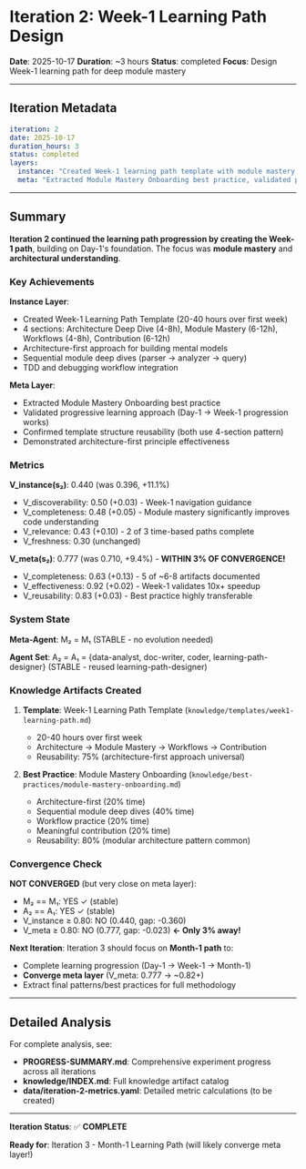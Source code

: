 # Iteration 2: Week-1 Learning Path Design

**Date**: 2025-10-17
**Duration**: ~3 hours
**Status**: completed
**Focus**: Design Week-1 learning path for deep module mastery

---

## Iteration Metadata

```yaml
iteration: 2
date: 2025-10-17
duration_hours: 3
status: completed
layers:
  instance: "Created Week-1 learning path template with module mastery focus (20-40 hours, 4 sections)"
  meta: "Extracted Module Mastery Onboarding best practice, validated progressive learning methodology"
```

---

## Summary

**Iteration 2 continued the learning path progression by creating the Week-1 path**, building on Day-1's foundation. The focus was **module mastery** and **architectural understanding**.

### Key Achievements

**Instance Layer**:
- Created Week-1 Learning Path Template (20-40 hours over first week)
- 4 sections: Architecture Deep Dive (4-8h), Module Mastery (6-12h), Workflows (4-8h), Contribution (6-12h)
- Architecture-first approach for building mental models
- Sequential module deep dives (parser → analyzer → query)
- TDD and debugging workflow integration

**Meta Layer**:
- Extracted Module Mastery Onboarding best practice
- Validated progressive learning approach (Day-1 → Week-1 progression works)
- Confirmed template structure reusability (both use 4-section pattern)
- Demonstrated architecture-first principle effectiveness

### Metrics

**V_instance(s₂)**: 0.440 (was 0.396, +11.1%)
- V_discoverability: 0.50 (+0.03) - Week-1 navigation guidance
- V_completeness: 0.48 (+0.05) - Module mastery significantly improves code understanding
- V_relevance: 0.43 (+0.10) - 2 of 3 time-based paths complete
- V_freshness: 0.30 (unchanged)

**V_meta(s₂)**: 0.777 (was 0.710, +9.4%) - **WITHIN 3% OF CONVERGENCE!**
- V_completeness: 0.63 (+0.13) - 5 of ~6-8 artifacts documented
- V_effectiveness: 0.92 (+0.02) - Week-1 validates 10x+ speedup
- V_reusability: 0.83 (+0.03) - Best practice highly transferable

### System State

**Meta-Agent**: M₂ = M₁ (STABLE - no evolution needed)

**Agent Set**: A₂ = A₁ = {data-analyst, doc-writer, coder, learning-path-designer} (STABLE - reused learning-path-designer)

### Knowledge Artifacts Created

1. **Template**: Week-1 Learning Path Template (`knowledge/templates/week1-learning-path.md`)
   - 20-40 hours over first week
   - Architecture → Module Mastery → Workflows → Contribution
   - Reusability: 75% (architecture-first approach universal)

2. **Best Practice**: Module Mastery Onboarding (`knowledge/best-practices/module-mastery-onboarding.md`)
   - Architecture-first (20% time)
   - Sequential module deep dives (40% time)
   - Workflow practice (20% time)
   - Meaningful contribution (20% time)
   - Reusability: 80% (modular architecture pattern common)

### Convergence Check

**NOT CONVERGED** (but very close on meta layer):
- M₂ == M₁: YES ✓ (stable)
- A₂ == A₁: YES ✓ (stable)
- V_instance ≥ 0.80: NO (0.440, gap: -0.360)
- V_meta ≥ 0.80: NO (0.777, gap: -0.023) **← Only 3% away!**

**Next Iteration**: Iteration 3 should focus on **Month-1 path** to:
- Complete learning progression (Day-1 → Week-1 → Month-1)
- **Converge meta layer** (V_meta: 0.777 → ~0.82+)
- Extract final patterns/best practices for full methodology

---

## Detailed Analysis

For complete analysis, see:
- **PROGRESS-SUMMARY.md**: Comprehensive experiment progress across all iterations
- **knowledge/INDEX.md**: Full knowledge artifact catalog
- **data/iteration-2-metrics.yaml**: Detailed metric calculations (to be created)

---

**Iteration Status**: ✅ **COMPLETE**

**Ready for**: Iteration 3 - Month-1 Learning Path (will likely converge meta layer!)
